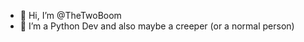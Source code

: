 - 👋 Hi, I’m @TheTwoBoom
- 👀 I’m a Python Dev and also maybe a creeper (or a normal person)
<!---
TheTwoBoom/TheTwoBoom is a ✨ special ✨ repository because its `README.md` (this file) appears on your GitHub profile.
You can click the Preview link to take a look at your changes.
--->

